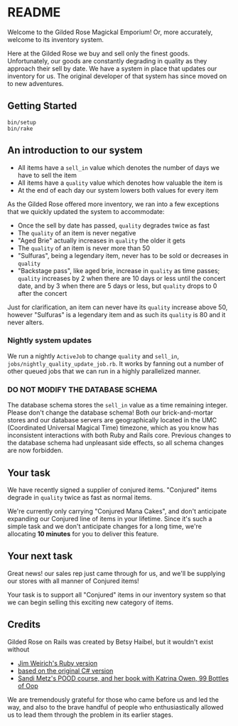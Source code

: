 # README

Welcome to the Gilded Rose Magickal Emporium! Or, more accurately, welcome to its inventory system.

Here at the Gilded Rose we buy and sell only the finest goods. Unfortunately, our
goods are constantly degrading in quality as they approach their sell by
date. We have a system in place that updates our inventory for us. The original developer of that system has since moved on to new
adventures.

## Getting Started

```
bin/setup
bin/rake
```

## An introduction to our system

- All items have a `sell_in` value which denotes the number of days we have
to sell the item
- All items have a `quality` value which denotes how valuable the item is
- At the end of each day our system lowers both values for every item

As the Gilded Rose offered more inventory, we ran into a few exceptions that we quickly updated the system to accommodate:

- Once the sell by date has passed, `quality` degrades twice as fast
- The `quality` of an item is never negative
- "Aged Brie" actually increases in `quality` the older it gets
- The `quality` of an item is never more than 50
- "Sulfuras", being a legendary item, never has to be sold or decreases
in `quality`
- "Backstage pass", like aged brie, increase in `quality` as time passes; `quality` increases by 2 when there are 10 days or less until the concert date,
and by 3 when there are 5 days or less, but `quality` drops to 0 after the
concert

Just for clarification, an item can never have its `quality` increase
above 50, however "Sulfuras" is a legendary item and as such its
`quality` is 80 and it never alters.

### Nightly system updates

We run a nightly `ActiveJob` to change `quality` and `sell_in`, `jobs/nightly_quality_update_job.rb`.
It works by fanning out a number of other queued jobs that we can run in a highly parallelized manner.

### DO NOT MODIFY THE DATABASE SCHEMA

The database schema stores the `sell_in` value as a time remaining integer.  
Please don't change the database schema!
Both our brick-and-mortar stores and our database servers are geographically located in the UMC (Coordinated Universal Magical Time) timezone, which as you know has inconsistent interactions with both Ruby and Rails core.
Previous changes to the database schema had unpleasant side effects, so all schema changes are now forbidden.


## Your task

We have recently signed a supplier of conjured items.
"Conjured" items degrade in `quality` twice as fast as normal items.

We're currently only carrying "Conjured Mana Cakes", and don't anticipate expanding our Conjured line of items in your lifetime.  Since it's such a simple task and we don't anticipate changes for a long time, we're allocating **10 minutes** for you to deliver this feature.

## Your next task

Great news! our sales rep just came through for us, and we'll be supplying our stores with all manner of Conjured items!

Your task is to support all "Conjured" items in our inventory system so that we can begin selling this exciting new category of items.


## Credits

Gilded Rose on Rails was created by Betsy Haibel, but it wouldn't exist without
* [Jim Weirich's Ruby version](https://github.com/jimweirich/gilded_rose_kata)
* [based on the original C# version](https://github.com/NotMyself/GildedRose)
* [Sandi Metz's POOD course, and her book with Katrina Owen, 99 Bottles of Oop](https://www.sandimetz.com/99bottles/)

We are tremendously grateful for those who came before us and led the way, and also to the brave handful of people who enthusiastically allowed us to lead them through the problem in its earlier stages.

